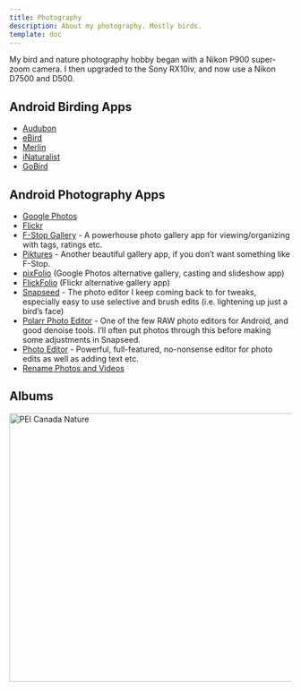 ```yaml
---
title: Photography
description: About my photography. Mostly birds.
template: doc
---
```


My bird and nature photography hobby began with a Nikon P900 super-zoom camera. I then upgraded to the Sony RX10iv, and now use a Nikon D7500 and D500.

## Android Birding Apps
  <ul>
    <li><a href="https://play.google.com/store/apps/details?id=com.audubon.mobile.android">Audubon</a></li>
    <li><a href="https://play.google.com/store/apps/details?id=edu.cornell.birds.ebird">eBird</a></li>
    <li><a href="https://play.google.com/store/apps/details?id=com.labs.merlinbirdid.app">Merlin</a></li>
    <li><a href="https://play.google.com/store/apps/details?id=org.inaturalist.android">iNaturalist</a></li>
    <li><a href="https://play.google.com/store/apps/details?id=com.thenerdbirder.GoBird">GoBird</a></li>
  </ul>

## Android Photography Apps
  <ul>
    <li><a href="https://play.google.com/store/apps/details?id=com.google.android.apps.photos">Google Photos</a></li>
    <li><a href="https://play.google.com/store/apps/details?id=com.flickr.android">Flickr</a></li>
    <li><a href="https://play.google.com/store/apps/details?id=com.fstop.photo">F-Stop Gallery</a> - A powerhouse photo gallery app for viewing/organizing with tags, ratings etc.</li>
    <li><a href="https://play.google.com/store/apps/details?id=com.diune.pictures">Piktures</a> - Another beautiful gallery app, if you don’t want something like F-Stop.</li>
    <li><a href="https://play.google.com/store/apps/details?id=com.snapwood.photos2">pixFolio</a> (Google Photos alternative gallery, casting and slideshow app)</li>
    <li><a href="https://play.google.com/store/apps/details?id=com.snapwood.flickfolio">FlickFolio</a> (Flickr alternative gallery app)</li>
    <li><a href="https://play.google.com/store/apps/details?id=com.niksoftware.snapseed">Snapseed</a> - The photo editor I keep coming back to for tweaks, especially easy to use selective and brush edits (i.e. lightening up just a bird’s face)</li>
    <li><a href="https://play.google.com/store/apps/details?id=photo.editor.polarr">Polarr Photo Editor</a> - One of the few RAW photo editors for Android, and good denoise tools. I’ll often put photos through this before making some adjustments in Snapseed.</li>
    <li><a href="https://play.google.com/store/apps/details?id=com.iudesk.android.photo.editor">Photo Editor</a> - Powerful, full-featured, no-nonsense editor for photo edits as well as adding text etc.</li>
    <li><a href="https://play.google.com/store/apps/details?id=com.goodtemperapps.renamephotosandvideos.pro">Rename Photos and Videos</a></li>
  </ul>

## Albums

 <a data-flickr-embed="true" data-header="true" data-footer="false" href="https://www.flickr.com/photos/sarahrainsberger/albums/72177720295657321" title="PEI Canada Nature"><img src="https://live.staticflickr.com/65535/51792833621_0c9da5df8d_z.jpg" width="640" height="480" alt="PEI Canada Nature"/></a><script async src="//embedr.flickr.com/assets/client-code.js" charset="utf-8"></script>